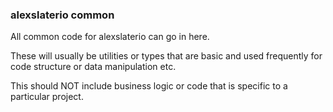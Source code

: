 ### alexslaterio common

All common code for alexslaterio can go in here.

These will usually be utilities or types that are basic and used frequently for code structure or data manipulation etc.

This should NOT include business logic or code that is specific to a particular project.
